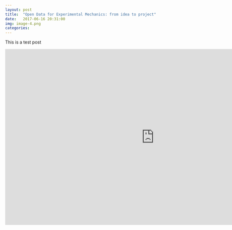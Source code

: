 ```yaml
---
layout: post
title:  "Open Data for Experimental Mechanics: from idea to project"
date:   2017-06-16 20:31:00
img: image-4.png
categories:
---
```


This is a test post

<iframe src="https://docs.google.com/presentation/d/1u92XKEel382rt2Qch1al5qvUbyL-Qdl7FCwn4g804Xc/embed?start=false&loop=false&delayms=3000" frameborder="0" width="960" height="569" allowfullscreen="true" mozallowfullscreen="true" webkitallowfullscreen="true"></iframe>
